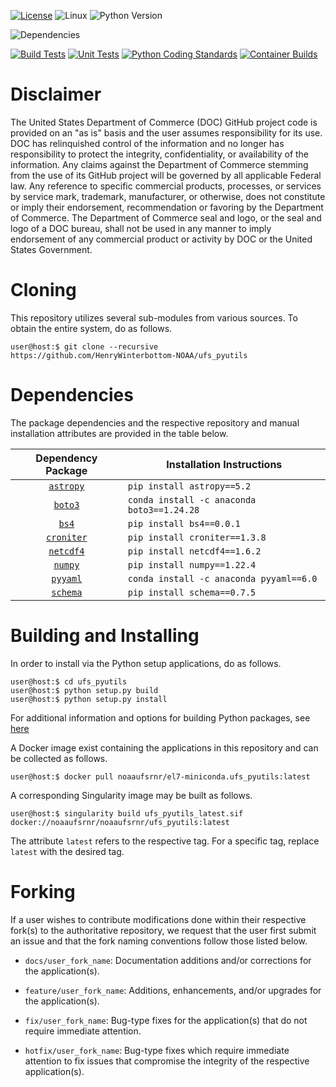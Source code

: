 [![License](https://img.shields.io/badge/license-LGPL_v2.1-black)](https://github.com/HenryWinterbottom-NOAA/ufs_pyutils/blob/develop/LICENSE)
![Linux](https://img.shields.io/badge/linux-ubuntu%7Ccentos-lightgrey)
![Python Version](https://img.shields.io/badge/python-3.5|3.6|3.7-blue)

![Dependencies](https://img.shields.io/badge/dependencies-astropy_boto3_bs4_croniter_netcdf4_numpy_pyyaml_schema-orange)

[![Build Tests](https://github.com/HenryWinterbottom-NOAA/ufs_pyutils/actions/workflows/buildtest.yaml/badge.svg)](https://github.com/HenryWinterbottom-NOAA/ufs_pyutils/actions/workflows/buildtest.yaml)
[![Unit Tests](https://github.com/HenryWinterbottom-NOAA/ufs_pyutils/actions/workflows/unittests.yaml/badge.svg)](https://github.com/HenryWinterbottom-NOAA/ufs_pyutils/actions/workflows/unittests.yaml)
[![Python Coding Standards](https://github.com/HenryWinterbottom-NOAA/ufs_pyutils/actions/workflows/pycodestyle.yaml/badge.svg)](https://github.com/HenryWinterbottom-NOAA/ufs_pyutils/actions/workflows/pycodestyle.yaml)
[![Container Builds](https://github.com/HenryWinterbottom-NOAA/ufs_pyutils/actions/workflows/containers.yaml/badge.svg)](https://github.com/HenryWinterbottom-NOAA/ufs_pyutils/actions/workflows/containers.yaml)

# Disclaimer

The United States Department of Commerce (DOC) GitHub project code is
provided on an "as is" basis and the user assumes responsibility for
its use. DOC has relinquished control of the information and no longer
has responsibility to protect the integrity, confidentiality, or
availability of the information. Any claims against the Department of
Commerce stemming from the use of its GitHub project will be governed
by all applicable Federal law. Any reference to specific commercial
products, processes, or services by service mark, trademark,
manufacturer, or otherwise, does not constitute or imply their
endorsement, recommendation or favoring by the Department of
Commerce. The Department of Commerce seal and logo, or the seal and
logo of a DOC bureau, shall not be used in any manner to imply
endorsement of any commercial product or activity by DOC or the United
States Government.

# Cloning

This repository utilizes several sub-modules from various sources. To
obtain the entire system, do as follows.

~~~
user@host:$ git clone --recursive https://github.com/HenryWinterbottom-NOAA/ufs_pyutils
~~~

# Dependencies

The package dependencies and the respective repository and manual
installation attributes are provided in the table below.

<div align="center">

| Dependency Package | Installation Instructions |
| :-------------: | :-------------: | 
| [`astropy`](https://github.com/astropy/astropy) | <div align="left">`pip install astropy==5.2`</div> | 
| [`boto3`](https://github.com/boto/boto3) | <div align="left">`conda install -c anaconda boto3==1.24.28`</div> | 
| [`bs4`](https://github.com/waylan/beautifulsoup) | <div align="left">`pip install bs4==0.0.1`</div> | 
| [`croniter`](https://github.com/kiorky/croniter) | <div align="left">`pip install croniter==1.3.8`</div> | 
| [`netcdf4`](https://github.com/Unidata/netcdf4-python) | <div align="left">`pip install netcdf4==1.6.2`</div> |
| [`numpy`](https://github.com/numpy/numpy) | <div align="left">`pip install numpy==1.22.4`</div> |
| [`pyyaml`](https://github.com/yaml/pyyaml) | <div align="left">`conda install -c anaconda pyyaml==6.0`</div> |
| [`schema`](https://github.com/keleshev/schema) | <div align="left">`pip install schema==0.7.5`</div> | 

</div>

# Building and Installing

In order to install via the Python setup applications, do as follows.

~~~
user@host:$ cd ufs_pyutils
user@host:$ python setup.py build
user@host:$ python setup.py install
~~~

For additional information and options for building Python packages, see [here](https://docs.python.org/3.5/distutils/setupscript.html)

A Docker image exist containing the applications in this repository and can be collected as follows.

~~~
user@host:$ docker pull noaaufsrnr/el7-miniconda.ufs_pyutils:latest
~~~

A corresponding Singularity image may be built as follows.

~~~
user@host:$ singularity build ufs_pyutils_latest.sif docker://noaaufsrnr/noaaufsrnr/ufs_pyutils:latest
~~~

The attribute `latest` refers to the respective tag. For a specific tag, replace `latest` with the desired tag.

# Forking

If a user wishes to contribute modifications done within their
respective fork(s) to the authoritative repository, we request that
the user first submit an issue and that the fork naming conventions
follow those listed below.

- `docs/user_fork_name`: Documentation additions and/or corrections for the application(s).

- `feature/user_fork_name`: Additions, enhancements, and/or upgrades for the application(s).

- `fix/user_fork_name`: Bug-type fixes for the application(s) that do not require immediate attention.

- `hotfix/user_fork_name`: Bug-type fixes which require immediate attention to fix issues that compromise the integrity of the respective application(s).  